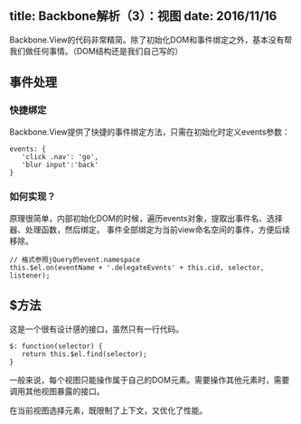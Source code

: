 title: Backbone解析（3）：视图
date: 2016/11/16
---

Backbone.View的代码非常精简。除了初始化DOM和事件绑定之外，基本没有帮我们做任何事情。（DOM结构还是我们自己写的）

<!-- more -->

## 事件处理
### 快捷绑定
Backbone.View提供了快捷的事件绑定方法，只需在初始化时定义events参数：
```
events: {
   'click .nav': 'go',
   'blur input':'back'
}
```
### 如何实现？
原理很简单，内部初始化DOM的时候，遍历events对象，提取出事件名、选择器、处理函数，然后绑定。
事件全部绑定为当前view命名空间的事件，方便后续移除。
```
// 格式参照jQuery的event.namespace
this.$el.on(eventName + '.delegateEvents' + this.cid, selector, listener);
```

## $方法
这是一个很有设计感的接口，虽然只有一行代码。
```
$: function(selector) {
   return this.$el.find(selector);
}
```
一般来说，每个视图只能操作属于自己的DOM元素。需要操作其他元素时，需要调用其他视图暴露的接口。

在当前视图选择元素，既限制了上下文，又优化了性能。


